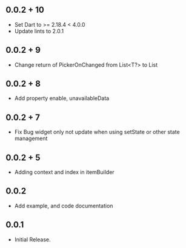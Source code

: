 ## 0.0.2 + 10

- Set Dart to >= 2.18.4 < 4.0.0
- Update lints to 2.0.1

## 0.0.2 + 9

- Change return of PickerOnChanged from List<T?> to List<T>

## 0.0.2 + 8

- Add property enable, unavailableData

## 0.0.2 + 7

- Fix Bug widget only not update when using setState or other state management

## 0.0.2 + 5

- Adding context and index in itemBuilder

## 0.0.2

- Add example, and code documentation

## 0.0.1

- Initial Release.
